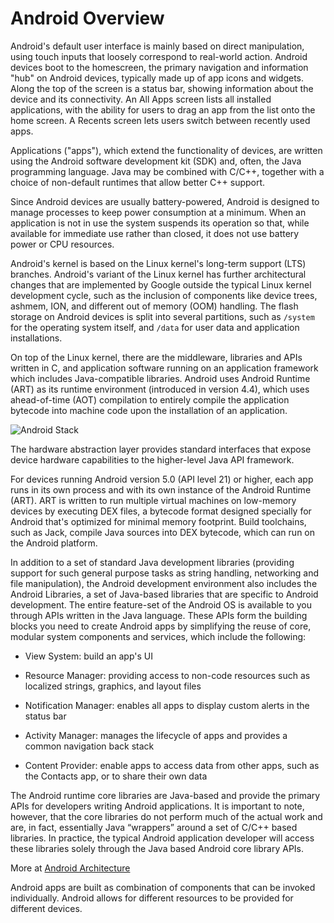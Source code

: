 # Android Overview

Android's default user interface is mainly based on direct manipulation, using touch inputs that loosely correspond to real-world action. Android devices boot to the homescreen, the primary navigation and information "hub" on Android devices, typically made up of app icons and widgets. Along the top of the screen is a status bar, showing information about the device and its connectivity. An All Apps screen lists all installed applications, with the ability for users to drag an app from the list onto the home screen. A Recents screen lets users switch between recently used apps.

Applications ("apps"), which extend the functionality of devices, are written using the Android software development kit (SDK) and, often, the Java programming language. Java may be combined with C/C++, together with a choice of non-default runtimes that allow better C++ support.

Since Android devices are usually battery-powered, Android is designed to manage processes to keep power consumption at a minimum. When an application is not in use the system suspends its operation so that, while available for immediate use rather than closed, it does not use battery power or CPU resources.

Android's kernel is based on the Linux kernel's long-term support (LTS) branches. Android's variant of the Linux kernel has further architectural changes that are implemented by Google outside the typical Linux kernel development cycle, such as the inclusion of components like device trees, ashmem, ION, and different out of memory (OOM) handling. The flash storage on Android devices is split into several partitions, such as `/system` for the operating system itself, and `/data` for user data and application installations.

On top of the Linux kernel, there are the middleware, libraries and APIs written in C, and application software running on an application framework which includes Java-compatible libraries. Android uses Android Runtime (ART) as its runtime environment (introduced in version 4.4), which uses ahead-of-time (AOT) compilation to entirely compile the application bytecode into machine code upon the installation of an application.

![Android Stack](https://developer.android.com/guide/platform/images/android-stack_2x.png)

The hardware abstraction layer provides standard interfaces that expose device hardware capabilities to the higher-level Java API framework.

For devices running Android version 5.0 (API level 21) or higher, each app runs in its own process and with its own instance of the Android Runtime (ART). ART is written to run multiple virtual machines on low-memory devices by executing DEX files, a bytecode format designed specially for Android that's optimized for minimal memory footprint. Build toolchains, such as Jack, compile Java sources into DEX bytecode, which can run on the Android platform.

In addition to a set of standard Java development libraries (providing support for such general purpose tasks as string handling, networking and file manipulation), the Android development environment also includes the Android Libraries, a set of Java-based libraries that are specific to Android development. The entire feature-set of the Android OS is available to you through APIs written in the Java language. These APIs form the building blocks you need to create Android apps by simplifying the reuse of core, modular system components and services, which include the following:

- View System: build an app's UI

- Resource Manager: providing access to non-code resources such as localized strings, graphics, and layout files

- Notification Manager: enables all apps to display custom alerts in the status bar

- Activity Manager: manages the lifecycle of apps and provides a common navigation back stack

- Content Provider: enable apps to access data from other apps, such as the Contacts app, or to share their own data

The Android runtime core libraries are Java-based and provide the primary APIs for developers writing Android applications. It is important to note, however, that the core libraries do not perform much of the actual work and are, in fact, essentially Java “wrappers” around a set of C/C++ based libraries. In practice, the typical Android application developer will access these libraries solely through the Java based Android core library APIs.


More at [Android Architecture](https://source.android.com/devices/architecture)

Android apps are built as combination of components that can be invoked individually. Android allows for different resources to be provided for different devices.
